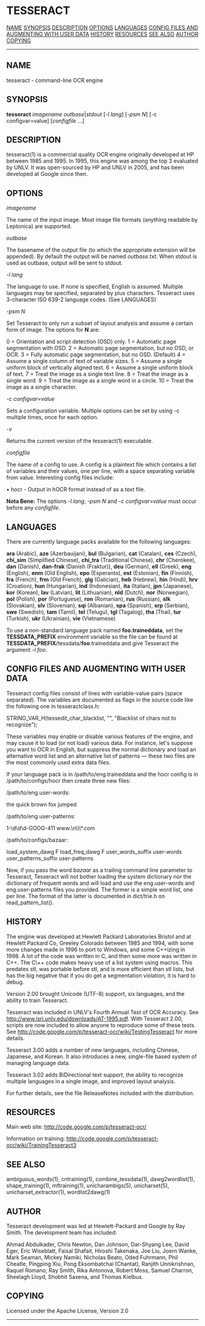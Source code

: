 TESSERACT
=========

[NAME](#NAME)
 [SYNOPSIS](#SYNOPSIS)
 [DESCRIPTION](#DESCRIPTION)
 [OPTIONS](#OPTIONS)
 [LANGUAGES](#LANGUAGES)
 [CONFIG FILES AND AUGMENTING WITH USER DATA](#CONFIG%20FILES%20AND%20AUGMENTING%20WITH%20USER%20DATA)
 [HISTORY](#HISTORY)
 [RESOURCES](#RESOURCES)
 [SEE ALSO](#SEE%20ALSO)
 [AUTHOR](#AUTHOR)
 [COPYING](#COPYING)

* * * * *

NAME
----

tesseract - command-line OCR engine

SYNOPSIS
--------

**tesseract** *imagename outbase*|*stdout* [*-l lang*] [*-psm N*] [-c configvar=value] [*configfile* ...]

DESCRIPTION
-----------

tesseract(1) is a commercial quality OCR engine originally developed at HP between 1985 and 1995. In 1995, this engine was among the top 3 evaluated by UNLV. It was open-sourced by HP and UNLV in 2005, and has been developed at Google since then.

OPTIONS
-------

*imagename*

The name of the input image. Most image file formats (anything readable by Leptonica) are supported.

*outbase*

The basename of the output file (to which the appropriate extension will be appended). By default the output will be named *outbase.txt*. When stdout is used as outbase, output will be sent to stdout.

*-l lang*

The language to use. If none is specified, English is assumed. Multiple languages may be specified, separated by plus characters. Tesseract uses 3-character ISO 639-2 language codes. (See LANGUAGES)

*-psm N*

Set Tesseract to only run a subset of layout analysis and assume a certain form of image. The options for **N** are:

0 = Orientation and script detection (OSD) only.
 1 = Automatic page segmentation with OSD.
 2 = Automatic page segmentation, but no OSD, or OCR.
 3 = Fully automatic page segmentation, but no OSD. (Default)
 4 = Assume a single column of text of variable sizes.
 5 = Assume a single uniform block of vertically aligned text.
 6 = Assume a single uniform block of text.
 7 = Treat the image as a single text line.
 8 = Treat the image as a single word.
 9 = Treat the image as a single word in a circle.
 10 = Treat the image as a single character.

*-c configvar=value*

Sets a configuration variable. Multiple options can be set by using -c multiple times, once for each option.

*-v*

Returns the current version of the tesseract(1) executable.

*configfile*

The name of a config to use. A config is a plaintext file which contains a list of variables and their values, one per line, with a space separating variable from value. Interesting config files include:

• hocr - Output in hOCR format instead of as a text file.

**Nota Bene:** The options *-l lang*, *-psm N* and *-c configvar=value* must occur before any *configfile*.

LANGUAGES
---------

There are currently language packs available for the following languages:

**ara** (Arabic), **aze** (Azerbauijani), **bul** (Bulgarian), **cat** (Catalan), **ces** (Czech), **chi\_sim** (Simplified Chinese), **chi\_tra** (Traditional Chinese), **chr** (Cherokee), **dan** (Danish), **dan-frak** (Danish (Fraktur)), **deu** (German), **ell** (Greek), **eng** (English), **enm** (Old English), **epo** (Esperanto), **est** (Estonian), **fin** (Finnish), **fra** (French), **frm** (Old French), **glg** (Galician), **heb** (Hebrew), **hin** (Hindi), **hrv** (Croation), **hun** (Hungarian), **ind** (Indonesian), **ita** (Italian), **jpn** (Japanese), **kor** (Korean), **lav** (Latvian), **lit** (Lithuanian), **nld** (Dutch), **nor** (Norwegian), **pol** (Polish), **por** (Portuguese), **ron** (Romanian), **rus** (Russian), **slk** (Slovakian), **slv** (Slovenian), **sqi** (Albanian), **spa** (Spanish), **srp** (Serbian), **swe** (Swedish), **tam** (Tamil), **tel** (Telugu), **tgl** (Tagalog), **tha** (Thai), **tur** (Turkish), **ukr** (Ukrainian), **vie** (Vietnamese)

To use a non-standard language pack named **foo.traineddata**, set the **TESSDATA\_PREFIX** environment variable so the file can be found at **TESSDATA\_PREFIX**/tessdata/**foo**.traineddata and give Tesseract the argument *-l foo*.

CONFIG FILES AND AUGMENTING WITH USER DATA
------------------------------------------

Tesseract config files consist of lines with variable-value pairs (space separated). The variables are documented as flags in the source code like the following one in tesseractclass.h:

STRING\_VAR\_H(tessedit\_char\_blacklist, "", "Blacklist of chars not to recognize");

These variables may enable or disable various features of the engine, and may cause it to load (or not load) various data. For instance, let's suppose you want to OCR in English, but suppress the normal dictionary and load an alternative word list and an alternative list of patterns — these two files are the most commonly used extra data files.

If your language pack is in /path/to/eng.traineddata and the hocr config is in /path/to/configs/hocr then create three new files:

/path/to/eng.user-words:

the
 quick
 brown
 fox
 jumped

/path/to/eng.user-patterns:

1-\\d\\d\\d-GOOG-411
 www.\\n\\\\\\\*.com

/path/to/configs/bazaar:

load\_system\_dawg F
 load\_freq\_dawg F
 user\_words\_suffix user-words
 user\_patterns\_suffix user-patterns

Now, if you pass the word *bazaar* as a trailing command line parameter to Tesseract, Tesseract will not bother loading the system dictionary nor the dictionary of frequent words and will load and use the eng.user-words and eng.user-patterns files you provided. The former is a simple word list, one per line. The format of the latter is documented in dict/trie.h on read\_pattern\_list().

HISTORY
-------

The engine was developed at Hewlett Packard Laboratories Bristol and at Hewlett Packard Co, Greeley Colorado between 1985 and 1994, with some more changes made in 1996 to port to Windows, and some C++izing in 1998. A lot of the code was written in C, and then some more was written in C++. The C\\++ code makes heavy use of a list system using macros. This predates stl, was portable before stl, and is more efficient than stl lists, but has the big negative that if you do get a segmentation violation, it is hard to debug.

Version 2.00 brought Unicode (UTF-8) support, six languages, and the ability to train Tesseract.

Tesseract was included in UNLV's Fourth Annual Test of OCR Accuracy. See <http://www.isri.unlv.edu/downloads/AT-1995.pdf>. With Tesseract 2.00, scripts are now included to allow anyone to reproduce some of these tests. See <http://code.google.com/p/tesseract-ocr/wiki/TestingTesseract> for more details.

Tesseract 3.00 adds a number of new languages, including Chinese, Japanese, and Korean. It also introduces a new, single-file based system of managing language data.

Tesseract 3.02 adds BiDirectional text support, the ability to recognize multiple languages in a single image, and improved layout analysis.

For further details, see the file ReleaseNotes included with the distribution.

RESOURCES
---------

Main web site: <http://code.google.com/p/tesseract-ocr/>

Information on training: <http://code.google.com/p/tesseract-ocr/wiki/TrainingTesseract3>

SEE ALSO
--------

ambiguous\_words(1), cntraining(1), combine\_tessdata(1), dawg2wordlist(1), shape\_training(1), mftraining(1), unicharambigs(5), unicharset(5), unicharset\_extractor(1), wordlist2dawg(1)

AUTHOR
------

Tesseract development was led at Hewlett-Packard and Google by Ray Smith. The development team has included:

Ahmad Abdulkader, Chris Newton, Dan Johnson, Dar-Shyang Lee, David Eger, Eric Wiseblatt, Faisal Shafait, Hiroshi Takenaka, Joe Liu, Joern Wanke, Mark Seaman, Mickey Namiki, Nicholas Beato, Oded Fuhrmann, Phil Cheatle, Pingping Xiu, Pong Eksombatchai (Chantat), Ranjith Unnikrishnan, Raquel Romano, Ray Smith, Rika Antonova, Robert Moss, Samuel Charron, Sheelagh Lloyd, Shobhit Saxena, and Thomas Kielbus.

COPYING
-------

Licensed under the Apache License, Version 2.0

* * * * *
